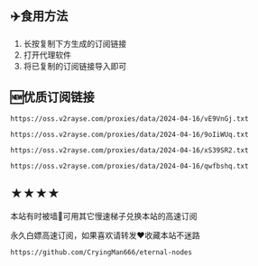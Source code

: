 ## ✈️食用方法
1. 长按复制下方生成的订阅链接
2. 打开代理软件
3. 将已复制的订阅链接导入即可
## 🆕优质订阅链接
```
https://oss.v2rayse.com/proxies/data/2024-04-16/vE9VnGj.txt
```
```
https://oss.v2rayse.com/proxies/data/2024-04-16/9oIiWUq.txt
```
```
https://oss.v2rayse.com/proxies/data/2024-04-16/xS39SR2.txt
```
```
https://oss.v2rayse.com/proxies/data/2024-04-16/qwfbshq.txt
```
## ★★★★
本站有时被墙🚫可用其它慢速梯子兑换本站的高速订阅

永久白嫖高速订阅，如果喜欢请转发❤️收藏本站不迷路
```
https://github.com/CryingMan666/eternal-nodes
```
